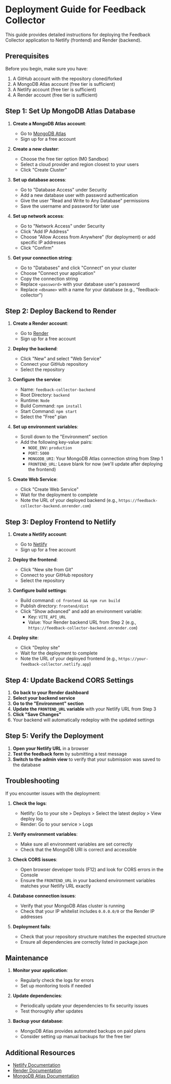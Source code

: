 # Deployment Guide for Feedback Collector

This guide provides detailed instructions for deploying the Feedback Collector application to Netlify (frontend) and Render (backend).

## Prerequisites

Before you begin, make sure you have:

1. A GitHub account with the repository cloned/forked
2. A MongoDB Atlas account (free tier is sufficient)
3. A Netlify account (free tier is sufficient)
4. A Render account (free tier is sufficient)

## Step 1: Set Up MongoDB Atlas Database

1. **Create a MongoDB Atlas account**:
   - Go to [MongoDB Atlas](https://www.mongodb.com/cloud/atlas/register)
   - Sign up for a free account

2. **Create a new cluster**:
   - Choose the free tier option (M0 Sandbox)
   - Select a cloud provider and region closest to your users
   - Click "Create Cluster"

3. **Set up database access**:
   - Go to "Database Access" under Security
   - Add a new database user with password authentication
   - Give the user "Read and Write to Any Database" permissions
   - Save the username and password for later use

4. **Set up network access**:
   - Go to "Network Access" under Security
   - Click "Add IP Address"
   - Choose "Allow Access from Anywhere" (for deployment) or add specific IP addresses
   - Click "Confirm"

5. **Get your connection string**:
   - Go to "Databases" and click "Connect" on your cluster
   - Choose "Connect your application"
   - Copy the connection string
   - Replace `<password>` with your database user's password
   - Replace `<dbname>` with a name for your database (e.g., "feedback-collector")

## Step 2: Deploy Backend to Render

1. **Create a Render account**:
   - Go to [Render](https://render.com/)
   - Sign up for a free account

2. **Deploy the backend**:
   - Click "New" and select "Web Service"
   - Connect your GitHub repository
   - Select the repository

3. **Configure the service**:
   - Name: `feedback-collector-backend`
   - Root Directory: `backend`
   - Runtime: `Node`
   - Build Command: `npm install`
   - Start Command: `npm start`
   - Select the "Free" plan

4. **Set up environment variables**:
   - Scroll down to the "Environment" section
   - Add the following key-value pairs:
     - `NODE_ENV`: `production`
     - `PORT`: `5000`
     - `MONGODB_URI`: Your MongoDB Atlas connection string from Step 1
     - `FRONTEND_URL`: Leave blank for now (we'll update after deploying the frontend)

5. **Create Web Service**:
   - Click "Create Web Service"
   - Wait for the deployment to complete
   - Note the URL of your deployed backend (e.g., `https://feedback-collector-backend.onrender.com`)

## Step 3: Deploy Frontend to Netlify

1. **Create a Netlify account**:
   - Go to [Netlify](https://app.netlify.com/)
   - Sign up for a free account

2. **Deploy the frontend**:
   - Click "New site from Git"
   - Connect to your GitHub repository
   - Select the repository

3. **Configure build settings**:
   - Build command: `cd frontend && npm run build`
   - Publish directory: `frontend/dist`
   - Click "Show advanced" and add an environment variable:
     - Key: `VITE_API_URL`
     - Value: Your Render backend URL from Step 2 (e.g., `https://feedback-collector-backend.onrender.com`)

4. **Deploy site**:
   - Click "Deploy site"
   - Wait for the deployment to complete
   - Note the URL of your deployed frontend (e.g., `https://your-feedback-collector.netlify.app`)

## Step 4: Update Backend CORS Settings

1. **Go back to your Render dashboard**
2. **Select your backend service**
3. **Go to the "Environment" section**
4. **Update the `FRONTEND_URL` variable** with your Netlify URL from Step 3
5. **Click "Save Changes"**
6. Your backend will automatically redeploy with the updated settings

## Step 5: Verify the Deployment

1. **Open your Netlify URL** in a browser
2. **Test the feedback form** by submitting a test message
3. **Switch to the admin view** to verify that your submission was saved to the database

## Troubleshooting

If you encounter issues with the deployment:

1. **Check the logs**:
   - Netlify: Go to your site > Deploys > Select the latest deploy > View deploy log
   - Render: Go to your service > Logs

2. **Verify environment variables**:
   - Make sure all environment variables are set correctly
   - Check that the MongoDB URI is correct and accessible

3. **Check CORS issues**:
   - Open browser developer tools (F12) and look for CORS errors in the Console
   - Ensure the `FRONTEND_URL` in your backend environment variables matches your Netlify URL exactly

4. **Database connection issues**:
   - Verify that your MongoDB Atlas cluster is running
   - Check that your IP whitelist includes `0.0.0.0/0` or the Render IP addresses

5. **Deployment fails**:
   - Check that your repository structure matches the expected structure
   - Ensure all dependencies are correctly listed in package.json

## Maintenance

1. **Monitor your application**:
   - Regularly check the logs for errors
   - Set up monitoring tools if needed

2. **Update dependencies**:
   - Periodically update your dependencies to fix security issues
   - Test thoroughly after updates

3. **Backup your database**:
   - MongoDB Atlas provides automated backups on paid plans
   - Consider setting up manual backups for the free tier

## Additional Resources

- [Netlify Documentation](https://docs.netlify.com/)
- [Render Documentation](https://render.com/docs)
- [MongoDB Atlas Documentation](https://docs.atlas.mongodb.com/)
